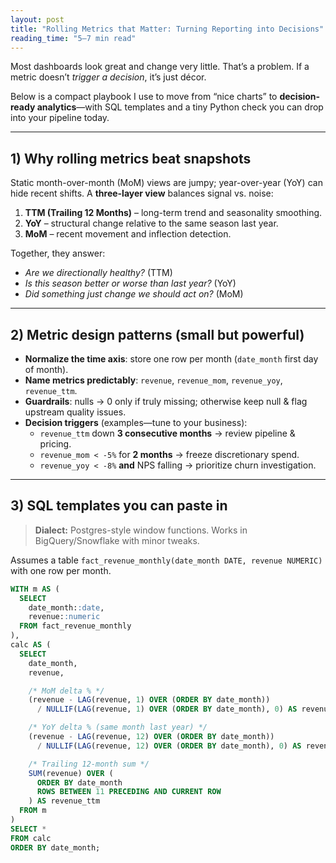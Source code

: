 ```yaml
---
layout: post
title: "Rolling Metrics that Matter: Turning Reporting into Decisions"
reading_time: "5–7 min read"
---
```


Most dashboards look great and change very little. That’s a problem. If a metric doesn’t *trigger a decision*, it’s just décor.

Below is a compact playbook I use to move from “nice charts” to **decision-ready analytics**—with SQL templates and a tiny Python check you can drop into your pipeline today.

---

## 1) Why rolling metrics beat snapshots

Static month-over-month (MoM) views are jumpy; year-over-year (YoY) can hide recent shifts. A **three-layer view** balances signal vs. noise:

1. **TTM (Trailing 12 Months)** – long-term trend and seasonality smoothing.  
2. **YoY** – structural change relative to the same season last year.  
3. **MoM** – recent movement and inflection detection.

Together, they answer:
- *Are we directionally healthy?* (TTM)  
- *Is this season better or worse than last year?* (YoY)  
- *Did something just change we should act on?* (MoM)

---

## 2) Metric design patterns (small but powerful)

- **Normalize the time axis**: store one row per month (`date_month` first day of month).  
- **Name metrics predictably**: `revenue`, `revenue_mom`, `revenue_yoy`, `revenue_ttm`.  
- **Guardrails**: nulls → 0 only if truly missing; otherwise keep null & flag upstream quality issues.  
- **Decision triggers** (examples—tune to your business):
  - `revenue_ttm` down **3 consecutive months** → review pipeline & pricing.
  - `revenue_mom < -5%` for **2 months** → freeze discretionary spend.
  - `revenue_yoy < -8%` **and** NPS falling → prioritize churn investigation.

---

## 3) SQL templates you can paste in

> **Dialect:** Postgres-style window functions. Works in BigQuery/Snowflake with minor tweaks.

Assumes a table `fact_revenue_monthly(date_month DATE, revenue NUMERIC)` with one row per month.

```sql
WITH m AS (
  SELECT
    date_month::date,
    revenue::numeric
  FROM fact_revenue_monthly
),
calc AS (
  SELECT
    date_month,
    revenue,

    /* MoM delta % */
    (revenue - LAG(revenue, 1) OVER (ORDER BY date_month))
      / NULLIF(LAG(revenue, 1) OVER (ORDER BY date_month), 0) AS revenue_mom,

    /* YoY delta % (same month last year) */
    (revenue - LAG(revenue, 12) OVER (ORDER BY date_month))
      / NULLIF(LAG(revenue, 12) OVER (ORDER BY date_month), 0) AS revenue_yoy,

    /* Trailing 12-month sum */
    SUM(revenue) OVER (
      ORDER BY date_month
      ROWS BETWEEN 11 PRECEDING AND CURRENT ROW
    ) AS revenue_ttm
  FROM m
)
SELECT *
FROM calc
ORDER BY date_month;

